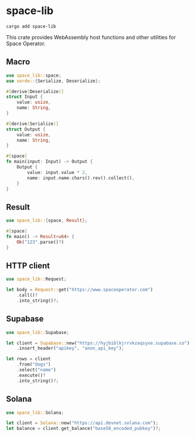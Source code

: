 # space-lib

```
cargo add space-lib
```

This crate provides WebAssembly host functions and other utilities
for Space Operator.

## Macro

```rust
use space_lib::space;
use serde::{Serialize, Deserialize};

#[derive(Deserialize)]
struct Input {
    value: usize,
    name: String,
}

#[derive(Serialize)]
struct Output {
    value: usize,
    name: String,
}

#[space]
fn main(input: Input) -> Output {
    Output {
        value: input.value * 2,
        name: input.name.chars().rev().collect(),
    }
}
```

## Result

```rust
use space_lib::{space, Result};

#[space]
fn main() -> Result<u64> {
    Ok("123".parse()?)
}
```

## HTTP client

```rust
use space_lib::Request;

let body = Request::get("https://www.spaceoperator.com")
    .call()?
    .into_string()?;
```

## Supabase

```rust
use space_lib::Supabase;

let client = Supabase::new("https://hyjbiblkjrrvkzaqsyxe.supabase.co")
    .insert_header("apikey", "anon_api_key");

let rows = client
    .from("dogs")
    .select("name")
    .execute()?
    .into_string()?;
```

## Solana

```rust
use space_lib::Solana;

let client = Solana::new("https://api.devnet.solana.com");
let balance = client.get_balance("base58_encoded_pubkey")?;
```

